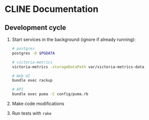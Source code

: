 # CLINE Documentation

## Development cycle

1. Start services in the background (ignore if already running):

    ```sh
    # postgres
    postgres -D $PGDATA

    # victoria-metrics
    victoria-metrics -storageDataPath var/victoria-metrics-data

    # Web UI
    bundle exec rackup

    # API
    bundle exec puma -C config/puma.rb
    ```

2. Make code modifications
3. Run tests with `rake`
